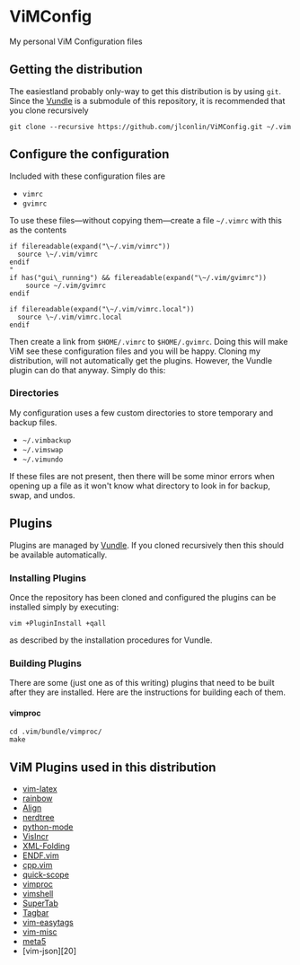 # ViMConfig
My personal ViM Configuration files

## Getting the distribution
The easiestland probably only-way to get this distribution is by using `git`. Since the [Vundle][1] is a submodule of this repository, it is recommended that you clone recursively

	git clone --recursive https://github.com/jlconlin/ViMConfig.git ~/.vim


## Configure the configuration
Included with these configuration files are

 - `vimrc`
 - `gvimrc`

To use these files—without copying them—create a file `~/.vimrc` with this as the contents

```vim
if filereadable(expand("\~/.vim/vimrc"))
  source \~/.vim/vimrc
endif
"
if has("gui\_running") && filereadable(expand("\~/.vim/gvimrc"))
	source ~/.vim/gvimrc
endif

if filereadable(expand("\~/.vim/vimrc.local"))
  source \~/.vim/vimrc.local
endif
```

Then create a link from `$HOME/.vimrc` to `$HOME/.gvimrc`. Doing this will make ViM see these configuration files and you will be happy. Cloning my distribution, will not automatically get the plugins. However, the Vundle plugin can do that anyway. Simply do this:

### Directories
My configuration uses a few custom directories to store temporary and backup files.
  - `~/.vimbackup`
  - `~/.vimswap`
  - `~/.vimundo`

If these files are not present, then there will be some minor errors when opening up a file as it won't know what directory to look in for backup, swap, and undos.

## Plugins
Plugins are managed by [Vundle][2]. If you cloned recursively then this should be available automatically.

### Installing Plugins
Once the repository has been cloned and configured the plugins can be installed simply by executing:

	vim +PluginInstall +qall
as described by the installation procedures for Vundle.

### Building Plugins
There are some (just one as of this writing) plugins that need to be built after they are installed. Here are the instructions for building each of them.
#### vimproc
	cd .vim/bundle/vimproc/
	make
## ViM Plugins used in this distribution

 - [vim-latex][3]
 - [rainbow][4]
 - [Align][5]
 - [nerdtree][6]
 - [python-mode][7]
 - [VisIncr][8]
 - [XML-Folding][9]
 - [ENDF.vim][10]
 - [cpp.vim][11]
 - [quick-scope][12]
 - [vimproc][13]
 - [vimshell][14]
 - [SuperTab][15]
 - [Tagbar][16]
 - [vim-easytags][17]
 - [vim-misc][18]
 - [meta5][19]
 - [vim-json][20]

[1]:	https://github.com/gmarik/Vundle.vim
[2]:	https://github.com/gmarik/Vundle.vim
[3]:	https://github.com/neosimsim/vim-latex
[4]:	https://github.com/oblitum/rainbow
[5]:	https://github.com/JLimperg/Align
[6]:	https://github.com/scrooloose/nerdtree
[7]:	https://github.com/klen/python-mode
[8]:	https://github.com/vim-scripts/VisIncr
[9]:	https://github.com/vim-scripts/XML-Folding
[10]:	https://github.com/jlconlin/ENDF.vim
[11]:	https://github.com/jlconlin/cpp.vim
[12]:	https://github.com/unblevable/quick-scope
[13]:	https://github.com/Shougo/vimproc.vim
[14]:	https://github.com/Shougo/vimshell.vim
[15]:	https://github.com/ervandew/supertab.git
[16]:	http://github.com/majutsushi/tagbar
[17]:	https://github.com/xolox/vim-easytags
[18]:	https://github.com/xolox/vim-misc
[19]:	https://github.com/christophermca/meta5
[19]:	https://github.com/elzr/vim-json
[19]:	https://github.com/christophermca/meta5
